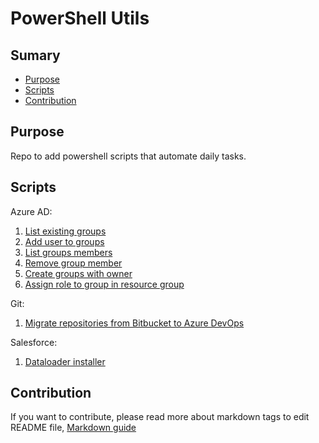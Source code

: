 # PowerShell Utils

## Sumary
* [Purpose](#purpose)
* [Scripts](#scripts)
* [Contribution](#Contribution)

## Purpose
Repo to add powershell scripts that automate daily tasks.

## Scripts
Azure AD:  
1. [List existing groups](https://github.com/renanlq/powershell-utils/blob/master/azuread/group-list.ps1)
2. [Add user to groups](https://github.com/renanlq/powershell-utils/blob/master/azuread/group-member-add.ps1)
3. [List groups members](https://github.com/renanlq/powershell-utils/blob/master/azuread/group-member-list.ps1)
4. [Remove group member](https://github.com/renanlq/powershell-utils/blob/master/azuread/group-member-remove.ps1)
5. [Create groups with owner](https://github.com/renanlq/powershell-utils/blob/master/azuread/group-new.ps1)
6. [Assign role to group in resource group](https://github.com/renanlq/powershell-utils/blob/master/azuread/resourcegroup-role-add.ps1)

Git:  
1. [Migrate repositories from Bitbucket to Azure DevOps](https://github.com/renanlq/powershell-utils/blob/master/git/bitbucket-azuredevops.ps1)

Salesforce:  
1. [Dataloader installer](https://github.com/renanlq/powershell-utils/blob/master/salesforce/dataloader-installer.ps1)

## Contribution
If you want to contribute, please read more about markdown tags to edit README file, [Markdown guide](https://docs.microsoft.com/en-us/vsts/project/wiki/markdown-guidance?view=vsts)
